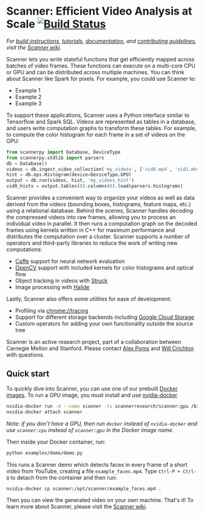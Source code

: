 # Scanner: Efficient Video Analysis at Scale [![Build Status](https://travis-ci.org/scanner-research/scanner.svg?branch=master)](https://travis-ci.com/apoms/scanner) #

_For [build instructions](https://github.com/scanner-research/scanner/wiki/Building-Scanner), [tutorials](https://github.com/scanner-research/scanner/wiki/Getting-started), [documentation](https://github.com/scanner-research/scanner/wiki/Documentation), and [contributing guidelines](https://github.com/apoms/scanner/wiki/Contributing), visit the [Scanner wiki](https://github.com/scanner-research/scanner/wiki)._

Scanner lets you write stateful functions that get efficiently mapped across batches of video frames. These functions can execute on a multi-core CPU or GPU and can be distributed across multiple machines. You can think about Scanner like Spark for pixels. For example, you could use Scanner to:

* Example 1
* Example 2
* Example 3

To support these applications, Scanner uses a Python interface similar to Tensorflow and Spark SQL. Videos are represented as tables in a database, and users write computation graphs to transform these tables. For example, to compute the color histogram for each frame in a set of videos on the GPU:

```python
from scannerpy import Database, DeviceType
from scannerpy.stdlib import parsers
db = Database()
videos = db.ingest_video_collection('my_videos', ['vid0.mp4', 'vid1.mkv'])
hist = db.ops.Histogram(device=DeviceType.GPU)
output = db.run(videos, hist, 'my_videos_hist')
vid0_hists = output.tables(0).columns(0).load(parsers.histograms)
```

Scanner provides a convenient way to organize your videos as well as data derived from the videos (bounding boxes, histograms, feature maps, etc.) using a relational database. Behind the scenes, Scanner handles decoding the compressed videos into raw frames, allowing you to process an individual video in parallel. It then runs a computation graph on the decoded frames using kernels written in C++ for maximum performance and distributes the computation over a cluster. Scanner supports a number of operators and third-party libraries to reduce the work of writing new computations:

* [Caffe](https://github.com/bvlc/caffe) support for neural network evaluation
* [OpenCV](https://github.com/opencv/opencv) support with included kernels for color histograms and optical flow
* Object tracking in videos with [Struck](https://github.com/samhare/struck)
* Image processing with [Halide](http://halide-lang.org/)

Lastly, Scanner also offers some utilities for ease of development:

* Profiling via [chrome://tracing](https://www.chromium.org/developers/how-tos/trace-event-profiling-tool)
* Support for different storage backends including [Google Cloud Storage](https://cloud.google.com/storage/)
* Custom operators for adding your own functionality outside the source tree

Scanner is an active research project, part of a collaboration between Carnegie Mellon and Stanford. Please contact [Alex Poms](https://github.com/apoms) and [Will Crichton](https://github.com/willcrichton) with questions.

## Quick start ##

To quickly dive into Scanner, you can use one of our prebuilt [Docker images](https://hub.docker.com/r/scannerresearch/scanner). To run a GPU image, you must install and use [nvidia-docker](https://github.com/NVIDIA/nvidia-docker).

```bash
nvidia-docker run -d --name scanner -ti scannerresearch/scanner:gpu /bin/bash
nvidia-docker attach scanner
```

_Note: if you don't have a GPU, then run `docker` instead of `nvidia-docker` and use `scanner:cpu` instead of `scanner:gpu` in the Docker image name._

Then inside your Docker container, run:

```bash
python examples/demo/demo.py
```

This runs a Scanner demo which detects faces in every frame of a short video from YouTube, creating a file `example_faces.mp4`. Type `Ctrl-P + Ctrl-Q` to detach from the container and then run:

```bash
nvidia-docker cp scanner:/opt/scanner/example_faces.mp4 .
```

Then you can view the generated video on your own machine. That's it! To learn more about Scanner, please visit the [Scanner wiki](https://github.com/apoms/scanner/wiki).

